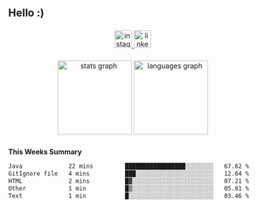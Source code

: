 <h2 align="left">Hello :)</h2>

###

<div align="center">
  <a href="https://www.instagram.com/sebi.klaus/" target="_blank">
    <img src="https://img.shields.io/static/v1?message=Instagram&logo=instagram&label=&color=E4405F&logoColor=white&labelColor=&style=for-the-badge" height="35" alt="instagram logo"  />
  </a>
  <a href="https://www.linkedin.com/in/sebastian-klaus-3aa64720b/" target="_blank">
    <img src="https://img.shields.io/static/v1?message=LinkedIn&logo=linkedin&label=&color=0077B5&logoColor=white&labelColor=&style=for-the-badge" height="35" alt="linkedin logo"  />
  </a>
</div>

###

<div align="center">
  <img src="https://github-readme-stats.vercel.app/api?username=IYourSunshineI&hide_title=false&hide_rank=false&show_icons=true&include_all_commits=true&count_private=true&disable_animations=false&theme=dracula&locale=en&hide_border=false&order=1" height="150" alt="stats graph"  />
  <img src="https://github-readme-stats.vercel.app/api/top-langs?username=IYourSunshineI&locale=en&hide_title=false&layout=compact&card_width=320&langs_count=5&theme=dracula&hide_border=false&order=2" height="150" alt="languages graph"  />
</div>

###

**This Weeks Summary**
<!--START_SECTION:waka-->

```txt
Java             22 mins         █████████████████░░░░░░░░   67.62 %
GitIgnore file   4 mins          ███░░░░░░░░░░░░░░░░░░░░░░   12.64 %
HTML             2 mins          █▓░░░░░░░░░░░░░░░░░░░░░░░   07.21 %
Other            1 min           █▒░░░░░░░░░░░░░░░░░░░░░░░   05.81 %
Text             1 min           █░░░░░░░░░░░░░░░░░░░░░░░░   03.46 %
```

<!--END_SECTION:waka-->
